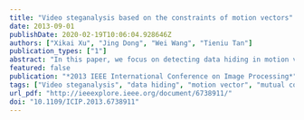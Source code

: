 ```yaml
---
title: "Video steganalysis based on the constraints of motion vectors"
date: 2013-09-01
publishDate: 2020-02-19T10:06:04.928646Z
authors: ["Xikai Xu", "Jing Dong", "Wei Wang", "Tieniu Tan"]
publication_types: ["1"]
abstract: "In this paper, we focus on detecting data hiding in motion vectors of compressed video and propose a new steganalytic algorithm based on the mutual constraints of motion vectors. The constraints of motion vectors from multiple frames are analyzed and formulized by three functions, then statistical features are extracted based on these functions. Moreover, we also incorporate calibration method to improve the detection accuracy. Experimental results demonstrate that the proposed method can effectively attack typical motion-vector-based video steganography. © 2013 IEEE."
featured: false
publication: "*2013 IEEE International Conference on Image Processing*"
tags: ["Video steganalysis", "data hiding", "motion vector", "mutual constraints", "stegnography"]
url_pdf: "http://ieeexplore.ieee.org/document/6738911/"
doi: "10.1109/ICIP.2013.6738911"
---
```


